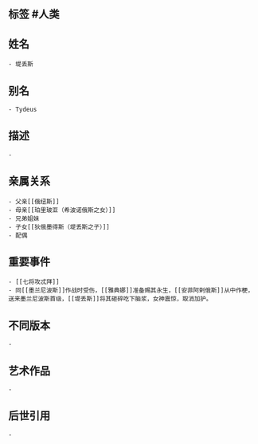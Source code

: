## 标签  #人类
## 姓名
	- 堤丢斯
## 别名
	- Tydeus
## 描述
	-
## 亲属关系
	- 父亲[[俄纽斯]]
	- 母亲[[珀里玻亚（希波诺俄斯之女）]]
	- 兄弟姐妹
	- 子女[[狄俄墨得斯（堤丢斯之子）]]
	- 配偶
## 重要事件
	- [[七将攻忒拜]]
	- 同[[墨兰尼波斯]]作战时受伤，[[雅典娜]]准备赐其永生，[[安菲阿剌俄斯]]从中作梗，送来墨兰尼波斯首级，[[堤丢斯]]将其砸碎吃下脑浆，女神震惊，取消加护。
## 不同版本
	-
## 艺术作品
	-
## 后世引用
	-
